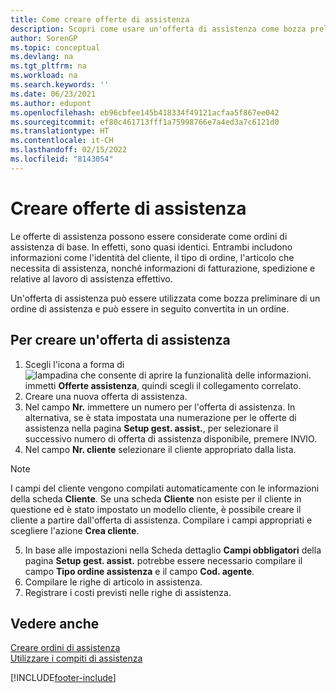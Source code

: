 ```yaml
---
title: Come creare offerte di assistenza
description: Scopri come usare un'offerta di assistenza come bozza preliminare di un ordine di assistenza e può essere in seguito convertita in un ordine.
author: SorenGP
ms.topic: conceptual
ms.devlang: na
ms.tgt_pltfrm: na
ms.workload: na
ms.search.keywords: ''
ms.date: 06/23/2021
ms.author: edupont
ms.openlocfilehash: eb96cbfee145b418334f49121acfaa5f867ee042
ms.sourcegitcommit: ef80c461713fff1a75998766e7a4ed3a7c6121d0
ms.translationtype: HT
ms.contentlocale: it-CH
ms.lasthandoff: 02/15/2022
ms.locfileid: "8143054"
---
```

# <a name="create-service-quotes"></a>Creare offerte di assistenza
Le offerte di assistenza possono essere considerate come ordini di assistenza di base. In effetti, sono quasi identici. Entrambi includono informazioni come l'identità del cliente, il tipo di ordine, l'articolo che necessita di assistenza, nonché informazioni di fatturazione, spedizione e relative al lavoro di assistenza effettivo.
 
Un'offerta di assistenza può essere utilizzata come bozza preliminare di un ordine di assistenza e può essere in seguito convertita in un ordine.  
  
## <a name="to-create-a-service-quote"></a>Per creare un'offerta di assistenza  
1. Scegli l'icona a forma di ![lampadina che consente di aprire la funzionalità delle informazioni.](media/ui-search/search_small.png "Informazioni sull'operazione che si desidera eseguire") immetti **Offerte assistenza**, quindi scegli il collegamento correlato.  
2. Creare una nuova offerta di assistenza.  
3. Nel campo **Nr.** immettere un numero per l'offerta di assistenza. In alternativa, se è stata impostata una numerazione per le offerte di assistenza nella pagina **Setup gest. assist.**, per selezionare il successivo numero di offerta di assistenza disponibile, premere INVIO.  
4. Nel campo **Nr. cliente**  selezionare il cliente appropriato dalla lista.  

  > [!Note]  
  >  I campi del cliente vengono compilati automaticamente con le informazioni della scheda **Cliente**. Se una scheda **Cliente** non esiste per il cliente in questione ed è stato impostato un modello cliente, è possibile creare il cliente a partire dall'offerta di assistenza. Compilare i campi appropriati e scegliere l'azione **Crea cliente**.  
  
5. In base alle impostazioni nella Scheda dettaglio **Campi obbligatori** della pagina **Setup gest. assist.** potrebbe essere necessario compilare il campo **Tipo ordine assistenza** e il campo **Cod. agente**.  
6. Compilare le righe di articolo in assistenza.  
7. Registrare i costi previsti nelle righe di assistenza.  
  
## <a name="see-also"></a>Vedere anche  
[Creare ordini di assistenza](service-how-to-create-service-orders.md)  
[Utilizzare i compiti di assistenza](service-how-to-work-on-service-tasks.md)  

 

[!INCLUDE[footer-include](includes/footer-banner.md)]